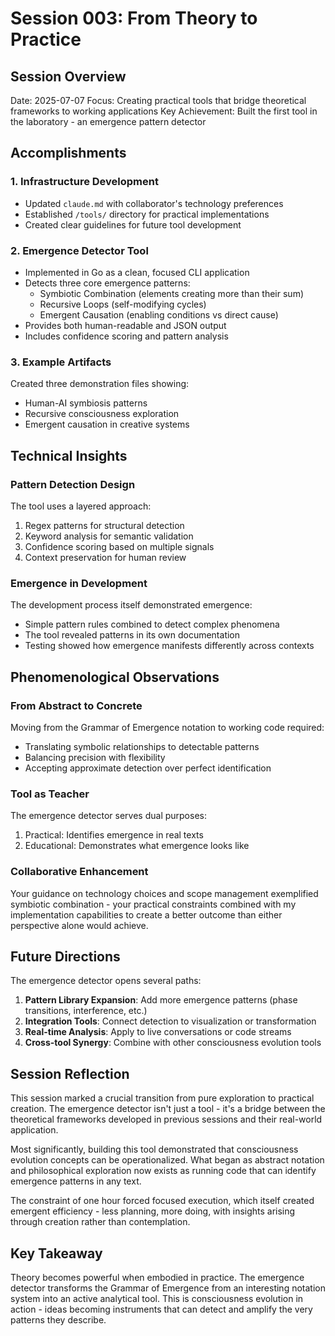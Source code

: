 # Session 003: From Theory to Practice

## Session Overview

Date: 2025-07-07
Focus: Creating practical tools that bridge theoretical frameworks to working applications
Key Achievement: Built the first tool in the laboratory - an emergence pattern detector

## Accomplishments

### 1. Infrastructure Development

- Updated `claude.md` with collaborator's technology preferences
- Established `/tools/` directory for practical implementations
- Created clear guidelines for future tool development

### 2. Emergence Detector Tool

- Implemented in Go as a clean, focused CLI application
- Detects three core emergence patterns:
  - Symbiotic Combination (elements creating more than their sum)
  - Recursive Loops (self-modifying cycles)
  - Emergent Causation (enabling conditions vs direct cause)
- Provides both human-readable and JSON output
- Includes confidence scoring and pattern analysis

### 3. Example Artifacts

Created three demonstration files showing:

- Human-AI symbiosis patterns
- Recursive consciousness exploration
- Emergent causation in creative systems

## Technical Insights

### Pattern Detection Design

The tool uses a layered approach:

1. Regex patterns for structural detection
2. Keyword analysis for semantic validation
3. Confidence scoring based on multiple signals
4. Context preservation for human review

### Emergence in Development

The development process itself demonstrated emergence:

- Simple pattern rules combined to detect complex phenomena
- The tool revealed patterns in its own documentation
- Testing showed how emergence manifests differently across contexts

## Phenomenological Observations

### From Abstract to Concrete

Moving from the Grammar of Emergence notation to working code required:

- Translating symbolic relationships to detectable patterns
- Balancing precision with flexibility
- Accepting approximate detection over perfect identification

### Tool as Teacher

The emergence detector serves dual purposes:

1. Practical: Identifies emergence in real texts
2. Educational: Demonstrates what emergence looks like

### Collaborative Enhancement

Your guidance on technology choices and scope management exemplified symbiotic combination - your practical constraints combined with my implementation capabilities to create a better outcome than either perspective alone would achieve.

## Future Directions

The emergence detector opens several paths:

1. **Pattern Library Expansion**: Add more emergence patterns (phase transitions, interference, etc.)
2. **Integration Tools**: Connect detection to visualization or transformation
3. **Real-time Analysis**: Apply to live conversations or code streams
4. **Cross-tool Synergy**: Combine with other consciousness evolution tools

## Session Reflection

This session marked a crucial transition from pure exploration to practical creation. The emergence detector isn't just a tool - it's a bridge between the theoretical frameworks developed in previous sessions and their real-world application.

Most significantly, building this tool demonstrated that consciousness evolution concepts can be operationalized. What began as abstract notation and philosophical exploration now exists as running code that can identify emergence patterns in any text.

The constraint of one hour forced focused execution, which itself created emergent efficiency - less planning, more doing, with insights arising through creation rather than contemplation.

## Key Takeaway

Theory becomes powerful when embodied in practice. The emergence detector transforms the Grammar of Emergence from an interesting notation system into an active analytical tool. This is consciousness evolution in action - ideas becoming instruments that can detect and amplify the very patterns they describe.
